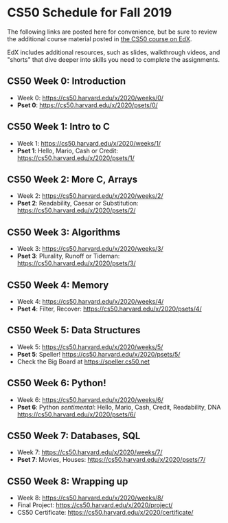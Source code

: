 # CS50 Schedule for Fall 2019


The following links are posted here for convenience, but be sure to review the
additional course material posted in [the CS50 course on EdX](https://courses.edx.org/courses/course-v1:HarvardX+CS50+X/course/).

EdX includes additional resources, such as slides, walkthrough videos, and
"shorts" that dive deeper into skills you need to complete the assignments.


## CS50 Week 0: Introduction

- Week 0: https://cs50.harvard.edu/x/2020/weeks/0/
- **Pset 0**: https://cs50.harvard.edu/x/2020/psets/0/

## CS50 Week 1: Intro to C

- Week 1: https://cs50.harvard.edu/x/2020/weeks/1/
- **Pset 1**: Hello, Mario, Cash or Credit: https://cs50.harvard.edu/x/2020/psets/1/


## CS50 Week 2: More C, Arrays

- Week 2: https://cs50.harvard.edu/x/2020/weeks/2/
- **Pset 2**: Readability, Caesar or Substitution: https://cs50.harvard.edu/x/2020/psets/2/


## CS50 Week 3: Algorithms

- Week 3: https://cs50.harvard.edu/x/2020/weeks/3/
- **Pset 3**: Plurality, Runoff or Tideman: https://cs50.harvard.edu/x/2020/psets/3/

## CS50 Week 4: Memory

- Week 4: https://cs50.harvard.edu/x/2020/weeks/4/
- **Pset 4**: Filter, Recover: https://cs50.harvard.edu/x/2020/psets/4/

## CS50 Week 5: Data Structures

- Week 5: https://cs50.harvard.edu/x/2020/weeks/5/
- **Pset 5**: Speller! https://cs50.harvard.edu/x/2020/psets/5/
- Check the Big Board at https://speller.cs50.net 

## CS50 Week 6: Python!

- Week 6: https://cs50.harvard.edu/x/2020/weeks/6/
- **Pset 6**: Python _sentimental_: Hello, Mario, Cash, Credit, Readability, DNA https://cs50.harvard.edu/x/2020/psets/6/

## CS50 Week 7: Databases, SQL

- Week 7: https://cs50.harvard.edu/x/2020/weeks/7/
- **Pset 7**: Movies, Houses: https://cs50.harvard.edu/x/2020/psets/7/

## CS50 Week 8: Wrapping up

- Week 8: https://cs50.harvard.edu/x/2020/weeks/8/
- Final Project: https://cs50.harvard.edu/x/2020/project/
- CS50 Certificate: https://cs50.harvard.edu/x/2020/certificate/

